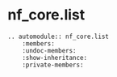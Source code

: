 # nf_core.list

```{eval-rst}
.. automodule:: nf_core.list
    :members:
    :undoc-members:
    :show-inheritance:
    :private-members:
```
